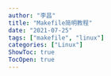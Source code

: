 ```yaml
---
author: "李昌"
title: "Makefile简明教程"
date: "2021-07-25"
tags: ["makefile", "linux"]
categories: ["Linux"]
ShowToc: true
TocOpen: true
---
```


<script src="https://gist.github.com/isaacs/62a2d1825d04437c6f08.js"></script>